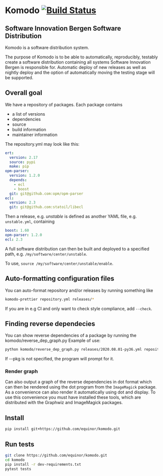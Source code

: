 # Komodo [![Build Status](https://travis-ci.org/equinor/komodo.svg?branch=master)](https://travis-ci.org/equinor/komodo)

## Software Innovation Bergen Software Distribution

Komodo is a software distribution system.

The purpose of Komodo is to be able to automatically, reproducibly, testably
create a software distribution containing all systems Software Innovation Bergen
is responsible for. Automatic deploy of new releases as well as nightly deploy
and the option of automatically moving the testing stage will be supported.

## Overall goal

We have a repository of packages. Each package contains
* a list of versions
* dependencies
* source
* build information
* maintainer information

The repository.yml may look like this:

```yml
ert:
  version: 2.17
  source: pypi
  make: pip
opm-parser:
  version: 1.2.0
  depends:
    - ecl
    - boost
  git: git@github.com:opm/opm-parser
ecl:
  version: 2.3
  git: git@github.com:statoil/libecl
```

Then a release, e.g. _unstable_ is defined as another YAML file,
e.g. `unstable.yml`, containing

```yml
boost: 1.60
opm-parser: 1.2.0
ecl: 2.3
```

A full software distribution can then be built and deployed to a specified path,
e.g. `/my/software/center/unstable`.

To use, `source /my/software/center/unstable/enable`.

## Auto-formatting configuration files

You can auto-format repository and/or releases by running something like
```bash
komodo-prettier repository.yml releases/*
```
If you are in e.g CI and only want to check style compliance, add `--check`.

## Finding reverse dependecies

You can show reverse dependencies of a package by running the komodo/reverse_dep_graph.py
Example of use:
```bash
python komodo/reverse_dep_graph.py releases/2020.08.01-py36.yml repository.yml --pkg libres 
```
If --pkg is not specified, the program will prompt for it.

### Render graph

Can also output a graph of the reverse dependencies in dot format which can then be rendered using 
the dot program from the `ImageMagick` package. As a convenience can also render it automatically 
using dot and display. To use this convenience you must have installed these tools, which are 
distributed with the Graphwiz and ImageMagick packages.

## Install

```bash
pip install git+https://github.com/equinor/komodo.git
```

## Run tests

```bash
git clone https://github.com/equinor/komodo.git
cd komodo
pip install -r dev-requirements.txt
pytest tests
```
